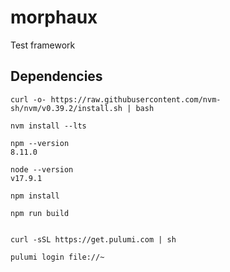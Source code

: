 # morphaux

Test framework


## Dependencies

    curl -o- https://raw.githubusercontent.com/nvm-sh/nvm/v0.39.2/install.sh | bash

    nvm install --lts

    npm --version
    8.11.0

    node --version
    v17.9.1

    npm install

    npm run build


    curl -sSL https://get.pulumi.com | sh

    pulumi login file://~